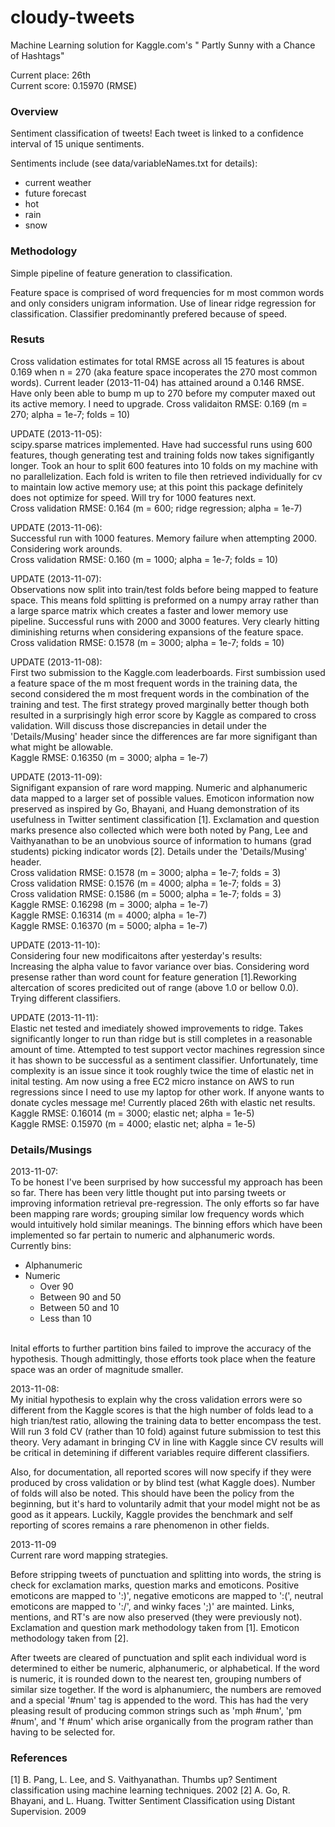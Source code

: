 cloudy-tweets
=============

Machine Learning solution for Kaggle.com's 
"<a herf="http://www.kaggle.com/c/crowdflower-weather-twitter">
Partly Sunny with a Chance of Hashtags</a>"

Current place: 26th<br>
Current score: 0.15970 (RMSE)

<h3>Overview</h3>

Sentiment classification of tweets! Each tweet is linked to a confidence
interval of 15 unique sentiments.

Sentiments include (see data/variableNames.txt for details):
<ul>
  <li>current weather</li>
  <li>future forecast</li>
  <li>hot</li>
  <li>rain</li>
  <li>snow</li>
</ul>

<h3>Methodology</h3>

Simple pipeline of feature generation to classification.

Feature space is comprised of word frequencies for m most common words and only
considers unigram information. Use of linear ridge regression for 
classification. Classifier predominantly prefered because of speed.

<h3>Resuts</h3>

Cross validation estimates for total RMSE across all 15 features is about 0.169
when n = 270 (aka feature space incoperates the 270 most common words).
Current leader (2013-11-04) has attained around a 0.146 RMSE. Have only been
able to bump m up to 270 before my computer maxed out its active memory. I need
to upgrade.
  Cross validaiton RMSE: 0.169 (m = 270; alpha = 1e-7; folds = 10)

UPDATE (2013-11-05):<br>
scipy.sparse matrices implemented. Have had successful runs using 600 features,
though generating test and training folds now takes signifigantly longer. Took
an hour to split 600 features into 10 folds on my machine with no
parallelization. Each fold is writen to file then retrieved individually for cv
to maintain low active memory use; at this point this package definitely does
not optimize for speed. Will try for 1000 features next.<br>
  Cross validation RMSE: 0.164 (m = 600; ridge regression; alpha = 1e-7)

UPDATE (2013-11-06):<br>
Successful run with 1000 features. Memory failure when attempting 2000.
Considering work arounds.<br>
  Cross validation RMSE: 0.160 (m = 1000; alpha = 1e-7; folds = 10)

UPDATE (2013-11-07):<br>
Observations now split into train/test folds before being mapped to feature
space. This means fold splitting is preformed on a numpy array rather than a 
large sparce matrix  which creates a faster and lower memory use pipeline. 
Successful runs with 2000 and 3000 features. Very clearly hitting diminishing
returns when considering expansions of the feature space.<br>
  Cross validation RMSE: 0.1578 (m = 3000; alpha = 1e-7; folds = 10)

UPDATE (2013-11-08):<br>
First two submission to the Kaggle.com leaderboards. First sumbission used a
feature space of the m most frequent words in the training data, the second
considered the m most frequent words in the combination of the training and
test. The first strategy proved marginally better though both resulted in a
surprisingly high error score by Kaggle as compared to cross validation. Will
discuss those discrepancies in detail under the 'Details/Musing' header since
the differences are far more signifigant than what might be allowable.<br>
  Kaggle RMSE: 0.16350 (m = 3000; alpha = 1e-7) 

UPDATE (2013-11-09):<br>
Signifigant expansion of rare word mapping. Numeric and alphanumeric data
mapped to a larger set of possible values. Emoticon information now preserved
as inspired by Go, Bhayani, and Huang demonstration of its usefulness in 
Twitter sentiment classification [1]. Exclamation and question marks presence
also collected which were both noted by Pang, Lee and Vaithyanathan to be an
unobvious source of information to humans (grad students) picking indicator
words [2]. Details under the 'Details/Musing' header.<br>
  Cross validation RMSE: 0.1578 (m = 3000; alpha = 1e-7; folds = 3)<br>
  Cross validation RMSE: 0.1576 (m = 4000; alpha = 1e-7; folds = 3)<br>
  Cross validation RMSE: 0.1586 (m = 5000; alpha = 1e-7; folds = 3)<br>
  Kaggle RMSE: 0.16298 (m = 3000; alpha = 1e-7)<br>
  Kaggle RMSE: 0.16314 (m = 4000; alpha = 1e-7)<br>
  Kaggle RMSE: 0.16370 (m = 5000; alpha = 1e-7)<br>

UPDATE (2013-11-10):<br>
Considering four new modificaitons after yesterday's results:<br>
Increasing the alpha value to favor variance over bias. Considering word 
presense rather than word count for feature generation [1].Reworking
altercation of scores predicited out of range (above 1.0 or bellow 0.0). Trying
different classifiers.

UPDATE (2013-11-11):<br>
Elastic net tested and imediately showed improvements to ridge. Takes
significantly longer to run than ridge but is still completes in a reasonable
amount of time. Attempted to test support vector machines regression since it
has shown to be successful as a sentiment classifier. Unfortunately, time
complexity is an issue since it took roughly twice the time of elastic net in
inital testing. Am now using a free EC2 micro instance on AWS to run 
regressions since I need to use my laptop for other work. If anyone wants to
donate cycles message me! Currently placed 26th with elastic net results.<br>
  Kaggle RMSE: 0.16014 (m = 3000; elastic net; alpha = 1e-5)<br>
  Kaggle RMSE: 0.15970 (m = 4000; elastic net; alpha = 1e-5)


<h3>Details/Musings</h3>

2013-11-07:<br>
To be honest I've been surprised by how successful my approach has been so far.
There has been very little thought put into parsing tweets or improving
information retrieval pre-regression. The only efforts so far have been mapping
rare words; grouping similar low frequency words which would intuitively hold
similar meanings. The binning effors which have been implemented so far pertain
to numeric and alphanumeric words.
<br>Currently bins:
<ul>
  <li>Alphanumeric</li>
  <li>Numeric
    <ul>
      <li>Over 90</li>
      <li>Between 90 and 50</li>
      <li>Between 50 and 10</li>
      <li>Less than 10</li>
    </ul>
  </li>
</ul><br>
Inital efforts to further partition bins failed to improve the accuracy of the
hypothesis. Though admittingly, those efforts took place  when the feature 
space was an order of magnitude smaller.

2013-11-08:<br>
My initial hypothesis to explain why the cross validation errors were so
different from the Kaggle scores is that the high number of folds lead to a
high trian/test ratio, allowing the training data to better encompass the test.
Will run 3 fold CV (rather than 10 fold) against future submission to test this
theory. Very adamant in bringing CV in line with Kaggle since CV results will
be critical in detemining if different variables require different classifiers.

Also, for documentation, all reported scores will now specify if they were
produced by cross validation or by blind test (what Kaggle does). Number of
folds will also be noted. This should have been the policy from the beginning,
but it's hard to voluntarily admit that your model might not be as good as it
appears. Luckily, Kaggle provides the benchmark and self reporting of scores
remains a rare phenomenon in other fields.

2013-11-09<br>
Current rare word mapping strategies.

Before stripping tweets of punctuation and splitting into words, the string is
check for exclamation marks, question marks and emoticons. Positive emoticons
are mapped to ':)', negative emoticons are mapped to ':(', neutral emoticons 
are mapped to ':/', and winky faces ';)' are mainted. Links, mentions, and RT's
are now also preserved (they were previously not). Exclamation and question
mark methodology taken from [1]. Emoticon methodology taken from [2].

After tweets are cleared of punctuation and split each individual word is
determined to either be numeric, alphanumeric, or alphabetical. If the word is
numeric, it is rounded down to the nearest ten, grouping numbers of similar
size together. If the word is alphanumierc, the numbers are removed and a
special '#num' tag is appended to the word. This has had the very pleasing
result of producing common strings such as 'mph #num', 'pm #num', and 'f #num'
which arise organically from the program rather than having to be selected for.


<h3>References</h3>
[1] B. Pang, L. Lee, and S. Vaithyanathan. Thumbs up? Sentiment classification
using machine learning techniques. 2002
[2] A. Go, R. Bhayani, and L. Huang. Twitter Sentiment Classification using
Distant Supervision. 2009
